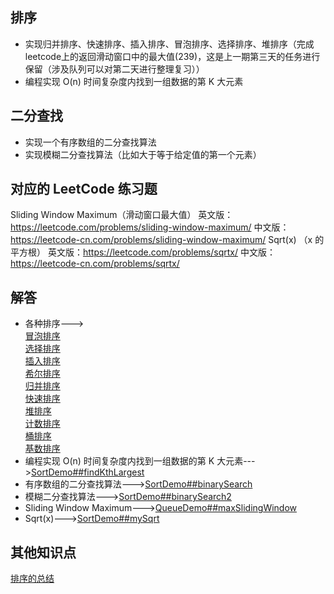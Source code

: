 ## 排序

-   实现归并排序、快速排序、插入排序、冒泡排序、选择排序、堆排序（完成leetcode上的返回滑动窗口中的最大值(239)，这是上一期第三天的任务进行保留（涉及队列可以对第二天进行整理复习））
-   编程实现 O(n) 时间复杂度内找到一组数据的第 K 大元素


## 二分查找
-   实现一个有序数组的二分查找算法
-   实现模糊二分查找算法（比如大于等于给定值的第一个元素）
   
   
## 对应的 LeetCode 练习题
Sliding Window Maximum（滑动窗口最大值）
英文版：https://leetcode.com/problems/sliding-window-maximum/
中文版：https://leetcode-cn.com/problems/sliding-window-maximum/
Sqrt(x) （x 的平方根）
英文版：https://leetcode.com/problems/sqrtx/
中文版：https://leetcode-cn.com/problems/sqrtx/


## 解答
-   各种排序--->        
    [冒泡排序](https://github.com/GavinAlison/leetcode/blob/master/algorithm/src/main/java/com/alison/sort/BubbleSort.java)     
    [选择排序](https://github.com/GavinAlison/leetcode/blob/master/algorithm/src/main/java/com/alison/sort/SelectionSort.java)  
    [插入排序](https://github.com/GavinAlison/leetcode/blob/master/algorithm/src/main/java/com/alison/sort/InsertSort.java)     
    [希尔排序](https://github.com/GavinAlison/leetcode/blob/master/algorithm/src/main/java/com/alison/sort/ShellSort.java)     
    [归并排序](https://github.com/GavinAlison/leetcode/blob/master/algorithm/src/main/java/com/alison/sort/MergeSort.java)     
    [快速排序](https://github.com/GavinAlison/leetcode/blob/master/algorithm/src/main/java/com/alison/sort/QuickSort.java)     
    [堆排序](https://github.com/GavinAlison/leetcode/blob/master/algorithm/src/main/java/com/alison/sort/HeapSort.java)      
    [计数排序](https://github.com/GavinAlison/leetcode/blob/master/algorithm/src/main/java/com/alison/sort/CountingSort.java)     
    [桶排序](https://github.com/GavinAlison/leetcode/blob/master/algorithm/src/main/java/com/alison/sort/BucketSort.java)      
    [基数排序](https://github.com/GavinAlison/leetcode/blob/master/algorithm/src/main/java/com/alison/sort/RadixSort.java)     
-   编程实现 O(n) 时间复杂度内找到一组数据的第 K 大元素--->[SortDemo##findKthLargest](https://github.com/GavinAlison/leetcode/blob/master/algorithm/src/main/java/com/alison/sort/SortDemo.java)
-   有序数组的二分查找算法--->[SortDemo##binarySearch](https://github.com/GavinAlison/leetcode/blob/master/algorithm/src/main/java/com/alison/sort/SortDemo.java)
-   模糊二分查找算法--->[SortDemo##binarySearch2](https://github.com/GavinAlison/leetcode/blob/master/algorithm/src/main/java/com/alison/sort/SortDemo.java)
-   Sliding Window Maximum--->[QueueDemo##maxSlidingWindow](https://github.com/GavinAlison/leetcode/tree/master/algorithm/src/main/java/com/alison/QueueDemo.java)
-   Sqrt(x)--->[SortDemo##mySqrt](https://github.com/GavinAlison/leetcode/blob/master/algorithm/src/main/java/com/alison/sort/SortDemo.java)


## 其他知识点
[排序的总结](https://github.com/GavinAlison/leetcode/blob/master/algorithm/src/main/resources/sort_think.md)





